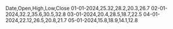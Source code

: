Date,Open,High,Low,Close
01-01-2024,25.32,28.2,20.3,26.7
02-01-2024,32.2,35.6,30.5,32.8
03-01-2024,20.4,28.5,18.7,22.5
04-01-2024,22.12,26.5,20.8,21.7
05-01-2024,15.8,18.9,14.1,12.8
